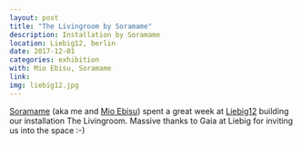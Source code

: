 ```yaml
---
layout: post
title: "The Livingroom by Soramame"
description: Installation by Soramame
location: Liebig12, berlin
date: 2017-12-01
categories: exhibition
with: Mio Ebisu, Soramame
link:
img: liebig12.jpg
---
```


[Soramame](http://www.soramame.co.uk) (aka me and [Mio Ebisu](http://www.mioebisu.com/)) spent a great week at [Liebig12](http://www.liebig12.net/) building our installation The Livingroom. Massive thanks to Gaia at Liebig for inviting us into the space :-)